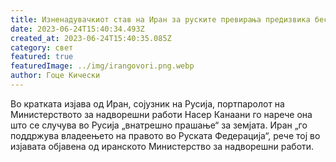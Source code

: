 ```yaml
---
title: Изненадувачкиот став на Иран за руските превирања предизвика бес во Русија!
date: 2023-06-24T15:40:34.493Z
created_at: 2023-06-24T15:40:35.085Z
category: свет
featured: true
featuredImage: ../img/irangovori.png.webp
author: Гоце Кически
---
```

Во кратката изјава од Иран, сојузник на Русија, портпаролот на Министерството за надворешни работи Насер Канаани го нарече она што се случува во Русија „внатрешно прашање“ за земјата. Иран „го поддржува владеењето на правото во Руската Федерација“, рече тој во изјавата објавена од иранското Министерство за надворешни работи.
